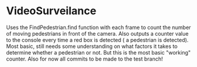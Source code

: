 # VideoSurveilance
Uses the FindPedestrian.find function with each frame to count the number of moving pedestrians in front of the camera. Also outputs a counter value to the console every time a red box is detected ( a pedestrian is detected). Most basic, still needs some understanding on what factors it takes to determine whether a pedestrian or not. But this is the most basic "working" counter.
Also for now all commits to be made to the test branch!
